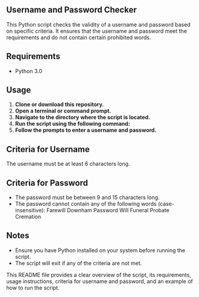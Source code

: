 ## Username and Password Checker

This Python script checks the validity of a username and password based on specific criteria. It ensures that the username and password meet the requirements and do not contain certain prohibited words.

## Requirements

- Python 3.0

## Usage

1. **Clone or download this repository.**
2. **Open a terminal or command prompt.**
3. **Navigate to the directory where the script is located.**
4. **Run the script using the following command:**
5. **Follow the prompts to enter a username and password.**
   
## Criteria for Username
The username must be at least 6 characters long.

## Criteria for Password
- The password must be between 9 and 15 characters long.
- The password cannot contain any of the following words (case-insensitive):
    Farewill
    Downham
    Password
    Will
    Funeral
    Probate
    Cremation

## Notes
- Ensure you have Python installed on your system before running the script.
- The script will exit if any of the criteria are not met.

This README file provides a clear overview of the script, its requirements, usage instructions, criteria for username and password, and an example of how to run the script.
